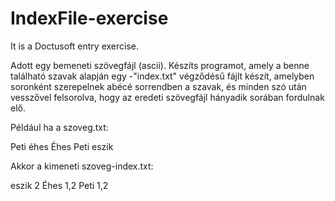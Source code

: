 # IndexFile-exercise

It is a Doctusoft entry exercise. 

Adott egy bemeneti szövegfájl (ascii). Készíts programot, amely a benne található szavak alapján egy -"index.txt" végződésű fájlt készít, amelyben soronként szerepelnek abécé sorrendben a szavak, és minden szó után vesszővel felsorolva, hogy az eredeti szövegfájl hányadik sorában fordulnak elő.

Például ha a szoveg.txt:

Peti éhes
Éhes Peti eszik

Akkor a kimeneti szoveg-index.txt:

eszik 2
Éhes 1,2
Peti 1,2


